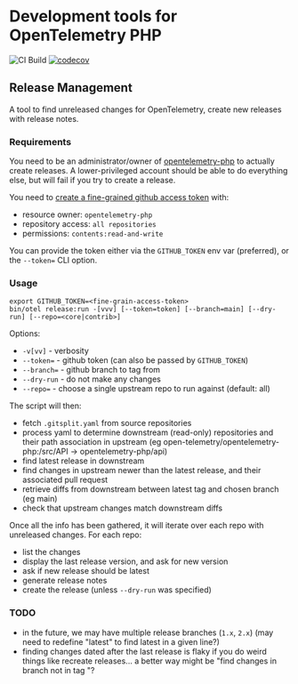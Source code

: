 # Development tools for OpenTelemetry PHP

![CI Build](https://github.com/opentelemetry-php/dev-tools/workflows/PHP%20QA/badge.svg)
[![codecov](https://codecov.io/gh/opentelemetry-php/dev-tools/branch/main/graph/badge.svg?token=DSL6OW6TGC)](https://codecov.io/gh/opentelemetry-php/dev-tools)

## Release Management

A tool to find unreleased changes for OpenTelemetry, create new releases with release notes.

### Requirements

You need to be an administrator/owner of [opentelemetry-php](https://github.com/opentelemetry-php) to actually create releases. A lower-privileged account
should be able to do everything else, but will fail if you try to create a release.

You need to [create a fine-grained github access token](https://github.com/settings/personal-access-tokens/new) with:
* resource owner: `opentelemetry-php`
* repository access: `all repositories`
* permissions: `contents:read-and-write`

You can provide the token either via the `GITHUB_TOKEN` env var (preferred), or the `--token=` CLI option.

### Usage

```shell
export GITHUB_TOKEN=<fine-grain-access-token>
bin/otel release:run -[vvv] [--token=token] [--branch=main] [--dry-run] [--repo=<core|contrib>]
```

Options:
- `-v[vv]` - verbosity
- `--token=` - github token (can also be passed by `GITHUB_TOKEN`)
- `--branch=` - github branch to tag from
- `--dry-run` - do not make any changes
- `--repo=` - choose a single upstream repo to run against (default: all)

The script will then:
* fetch `.gitsplit.yaml` from source repositories
* process yaml to determine downstream (read-only) repositories and their path association in upstream (eg open-telemetry/opentelemetry-php:/src/API -> opentelemetry-php/api)
* find latest release in downstream
* find changes in upstream newer than the latest release, and their associated pull request
* retrieve diffs from downstream between latest tag and chosen branch (eg main)
* check that upstream changes match downstream diffs

Once all the info has been gathered, it will iterate over each repo with unreleased changes. For each repo:
* list the changes
* display the last release version, and ask for new version
* ask if new release should be latest
* generate release notes
* create the release (unless `--dry-run` was specified)

### TODO
* in the future, we may have multiple release branches (`1.x`, `2.x`) (may need to redefine "latest" to find latest in a given line?)
* finding changes dated after the last release is flaky if you do weird things like recreate releases... a better way might be "find changes in branch <source> not in tag <latest>"?
